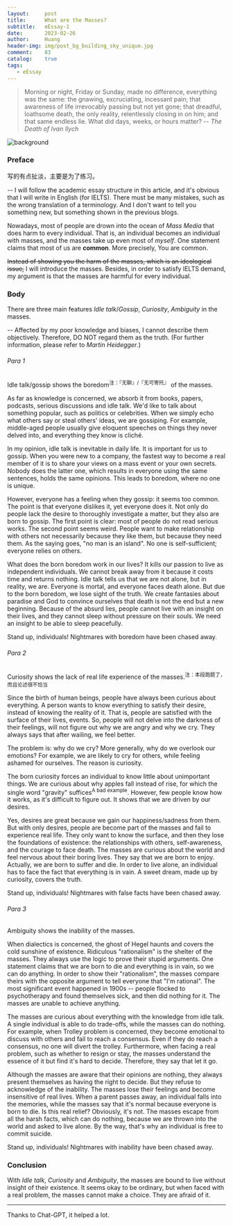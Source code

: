 ```yaml
---
layout:     post
title:      What are the Masses?
subtitle:   eEssay-1
date:       2023-02-26
author:     Huang
header-img: img/post_bg_building_sky_unique.jpg
comment:    83
catalog:    true
tags:
   - eEssay
---
```


> Morning or night, Friday or Sunday, made no difference, everything was the same: the gnawing, excruciating, incessant pain; that awareness of life irrevocably passing but not yet gone; that dreadful, loathsome death, the only reality, relentlessly closing in on him; and that same endless lie. What did days, weeks, or hours matter? -- *The Death of Ivan Ilych*

![background](https://huang-feiyu.github.io/img/post_bg_building_sky_unique.jpg)

### Preface

写的有点扯淡，主要是为了练习。

-- I will follow the academic essay structure in this article, and it's obvious that I will write in English (for IELTS). There must be many mistakes, such as the wrong translation of a terminology. And I don't want to tell you something new, but something shown in the previous blogs.

Nowadays, most of people are drown into the ocean of *Mass Media* that does harm to every individual. That is, an individual becomes an individual with masses, and the masses take up even most of *myself*. One statement claims that most of us are **common**. More precisely, You are common.

<s>Instead of showing you the harm of the masses, which is an ideological issue,</s> I will introduce the masses. Besides, in order to satisfy IELTS demand, my argument is that the masses are harmful for every individual.

### Body

There are three main features *Idle talk*/*Gossip*, *Curiosity*, *Ambiguity* in the masses.

-- Affected by my poor knowledge and biases, I cannot describe them objectively. Therefore, DO NOT regard them as the truth. (For further information, please refer to *Martin Heidegger*.)

###### Para 1

Idle talk/gossip shows the boredom<sup>注：『无聊』/『无可寄托』</sup> of the masses.

As far as knowledge is concerned, we absorb it from books, papers, podcasts, serious discussions and idle talk. We'd like to talk about something popular, such as politics or celebrities. When we simply echo what others say or steal others' ideas, we are gossiping. For example, middle-aged people usually give eloquent speeches on things they never delved into, and everything they know is cliché.

In my opinion, idle talk is inevitable in daily life. It is important for us to gossip. When you were new to a company, the fastest way to become a real member of it is to share your views on a mass event or your own secrets. Nobody does the latter one, which results in everyone using the same sentences, holds the same opinions. This leads to boredom, where no one is unique.

However, everyone has a feeling when they gossip: it seems too common. The point is that everyone dislikes it, yet everyone does it. Not only do people lack the desire to thoroughly investigate a matter, but they also are born to gossip. The first point is clear: most of people do not read serious works. The second point seems weird. People want to make relationship with others not necessarily  because they like them, but because they need them. As the saying goes, "no man is an island". No one is self-sufficient; everyone relies on others.

What does the born boredom work in our lives? It kills our passion to live as independent individuals. We cannot break away from it because it costs time and returns nothing. Idle talk tells us that we are not alone, but in reality, we are. Everyone is mortal, and everyone faces death alone. But due to the born boredom, we lose sight of the truth. We create fantasies about paradise and God to convince ourselves that death is not the end but a new beginning. Because of the absurd lies, people cannot live with an insight on their lives, and they cannot sleep without pressure on their souls. We need an insight to be able to sleep peacefully.

Stand up, individuals! Nightmares with boredom have been chased away.

###### Para 2

Curiosity shows the lack of real life experience of the masses.<sup>注：本段跑题了，而且论述很不恰当</sup>

Since the birth of human beings, people have always been curious about everything. A person wants to know everything to satisfy their desire, instead of knowing the reality of it. That is, people are satisfied with the surface of their lives, events. So, people will not delve into the darkness of their feelings, will not figure out why we are angry and why we cry. They always says that after wailing, we feel better.

The problem is: why do we cry? More generally, why do we overlook our emotions? For example, we are likely to cry for others, while feeling ashamed for ourselves. The reason is curiosity. 

The born curiosity forces an individual to know little about unimportant things. We are curious about why apples fall instead of rise, for which the single word "gravity" suffices<sup>A bad example</sup>. However, few people know how it works, as it's difficult to figure out. It shows that we are driven by our desires.

Yes, desires are great because we gain our happiness/sadness from them. But with only desires, people are become part of the masses and fail to experience real life. They only want to know the surface, and then they lose the foundations of existence: the relationships with others, self-awareness, and the courage to face death. The masses are curious about the world and feel nervous about their boring lives. They say that we are born to enjoy. Actually, we are born to suffer and die. In order to live alone, an individual has to face the fact that everything is in vain. A sweet dream, made up by curiosity, covers the truth.

Stand up, individuals! Nightmares with false facts have been chased away.

###### Para 3

Ambiguity shows the inability of the masses.

When dialectics is concerned, the ghost of Hegel haunts and covers the cold sunshine of existence. Ridiculous "rationalism" is the shelter of the masses. They always use the logic to prove their stupid arguments. One statement claims that we are born to die and everything is in vain, so we can do anything. In order to show their "rationalism", the masses compare theirs with the opposite argument to tell everyone that "I'm rational". The most significant event happened in 1900s -- people flocked to psychotherapy and found themselves sick, and then did nothing for it. The masses are unable to achieve anything.

The masses are curious about everything with the knowledge from idle talk. A single individual is able to do trade-offs, while the masses can do nothing. For example, when Trolley problem is concerned, they become emotional to discuss with others and fail to reach a consensus. Even if they do reach a consensus, no one will divert the trolley. Furthermore, when facing a real problem, such as whether to resign or stay, the masses understand the essence of it but find it's hard to decide. Therefore, they say that let it go.

Although the masses are aware that their opinions are nothing, they always present themselves as having the right to decide. But they refuse to acknowledge of the inability. The masses lose their feelings and become insensitive of real lives. When a parent passes away, an individual falls into the memories, while the masses say that it's normal because everyone is born to die. Is this real relief? Obviously, it's not. The masses escape from all the harsh facts, which can do nothing, because we are thrown into the world and asked to live alone. By the way, that's why an individual is free to commit suicide.

Stand up, individuals! Nightmares with inability have been chased away.

### Conclusion

With *Idle talk*, *Curiosity* and *Ambiguity*, the masses are bound to live without insight of their existence. It seems okay to be ordinary, but when faced with a real problem, the masses cannot make a choice. They are afraid of it.

---

Thanks to Chat-GPT, it helped a lot.
